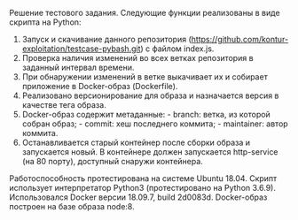 Решение тестового задания.
Следующие функции реализованы в виде скрипта на Python:

1. Запуск и скачивание данного репозитория (https://github.com/kontur-exploitation/testcase-pybash.git) с файлом index.js.
2. Проверка наличия изменений во всех ветках репозитория в заданный интервал времени.
3. При обнаружении изменений в ветке выкачивает их и собирает приложение в Docker-образ (Dockerfile).
4. Реализовано версионирование для образа и назначается версия в качестве тега образа.
5. Docker-образ содержит метаданные:
       - branch: ветка, из которой собран образ;
       - сommit: хеш последнего коммита;
       - maintainer: автор коммита.
6. Останавливается старый контейнер после сборки образа и запускается новый. В контейнере должен запускается http-service (на 80 порту), доступный снаружи контейнера.

Работоспособность протестирована на системе Ubuntu 18.04.
Скрипт использует интерпретатор Python3 (протестировано на Python 3.6.9). 
Использовался Docker версии 18.09.7, build 2d0083d.
Docker-образ построен на базе образа node:8. 
